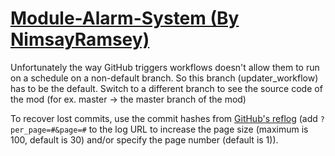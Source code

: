 # [Module-Alarm-System (By NimsayRamsey)](https://github.com/NimsayRamsey/Module-Alarm-System)

Unfortunately the way GitHub triggers workflows doesn't allow them to run on a schedule on a non-default branch. So this branch (updater_workflow) has to be the default. Switch to a different branch to see the source code of the mod (for ex. master -> the master branch of the mod)

To recover lost commits, use the commit hashes from [GitHub's reflog](https://api.github.com/repos/KtaneModules/Module-Alarm-System-NimsayRamsey/events) (add `?per_page=#&page=#` to the log URL to increase the page size (maximum is 100, default is 30) and/or specify the page number (default is 1)).
